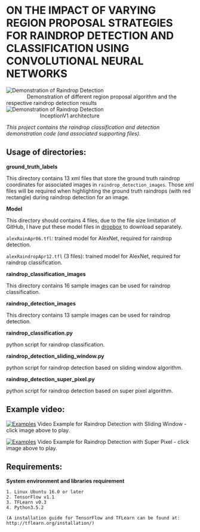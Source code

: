 # ON THE IMPACT OF VARYING REGION PROPOSAL STRATEGIES FOR RAINDROP DETECTION AND CLASSIFICATION USING CONVOLUTIONAL NEURAL NETWORKS

![Demonstration of Raindrop Detection](https://github.com/GTC7788/raindropDetection/blob/master/utils/Example%20of%20Raindrop%20Detection.png)
&nbsp;&nbsp;&nbsp;&nbsp;&nbsp;&nbsp;&nbsp;&nbsp;&nbsp;&nbsp;&nbsp;&nbsp;&nbsp;&nbsp;&nbsp;&nbsp;
&nbsp;&nbsp;&nbsp;&nbsp;&nbsp;&nbsp;&nbsp;&nbsp;&nbsp;&nbsp;&nbsp;&nbsp;&nbsp;&nbsp;&nbsp;&nbsp;
&nbsp;&nbsp;&nbsp;&nbsp;&nbsp;&nbsp;&nbsp;&nbsp;&nbsp;&nbsp;&nbsp;&nbsp;&nbsp;&nbsp;&nbsp;&nbsp;
&nbsp;&nbsp;&nbsp;&nbsp;&nbsp;&nbsp;&nbsp;&nbsp;&nbsp;&nbsp;&nbsp;&nbsp;&nbsp;&nbsp;Demonstration of different region proposal algorithm and the respective raindrop detection results
![Demonstration of Raindrop Detection](https://github.com/GTC7788/raindropDetection/blob/master/utils/InceptionModelV1.png)
&nbsp;&nbsp;&nbsp;&nbsp;&nbsp;&nbsp;&nbsp;&nbsp;&nbsp;&nbsp;&nbsp;&nbsp;&nbsp;&nbsp;&nbsp;&nbsp;
&nbsp;&nbsp;&nbsp;&nbsp;&nbsp;&nbsp;&nbsp;&nbsp;&nbsp;&nbsp;&nbsp;&nbsp;&nbsp;&nbsp;&nbsp;&nbsp;
&nbsp;&nbsp;&nbsp;&nbsp;&nbsp;&nbsp;&nbsp;&nbsp;&nbsp;&nbsp;&nbsp;&nbsp;&nbsp;&nbsp;&nbsp;&nbsp;
&nbsp;&nbsp;&nbsp;&nbsp;&nbsp;&nbsp;&nbsp;&nbsp;&nbsp;&nbsp;&nbsp;&nbsp;&nbsp;&nbsp;&nbsp;&nbsp;
&nbsp;&nbsp;&nbsp;&nbsp;&nbsp;&nbsp;InceptionV1 architecture


*This project contains the raindrop classification and detection demonstration code (and associated supporting files).*

## Usage of directories:

**ground_truth_labels**

This directory contains 13 xml files that store the ground truth raindrop coordinates for associated images in `raindrop_detection_images`.
Those xml files will be required when highlighting the ground truth raindrops (with red rectangle) during raindrop detection for an image.



**Model**

This directory should contains 4 files, due to the file size limitation of GitHub, I have put these model files in [dropbox](https://www.dropbox.com/s/wp6wmn7nmli5e0f/Model.zip?dl=0) 
to download separately.

`alexRainApr06.tfl`: trained model for AlexNet, required for raindrop detection.

`alexRaindropApr12.tfl` (3 files): trained model for AlexNet, required for raindrop classification.



**raindrop_classification_images**

This directory contains 16 sample images can be used for raindrop classification.



**raindrop_detection_images**

This directory contains 13 sample images can be used for raindrop detection.



**raindrop_classification.py**

python script for raindrop classification.



**raindrop_detection_sliding_window.py**

python script for raindrop detection based on sliding window algorithm.



**raindrop_detection_super_pixel.py**

python script for raindrop detection based on super pixel algorithm.

## Example video:
[![Examples](https://github.com/tobybreckon/fire-detection-cnn/blob/master/utils/VideoCoverSlidingWindow.png)](https://youtu.be/ImF6VNtrC5Y)
Video Example for Raindrop Detection with Sliding Window - click image above to play.

[![Examples](https://github.com/tobybreckon/fire-detection-cnn/blob/master/utils/VideoCoverSuperPixel.png)](https://youtu.be/iuioJEi6GNE)
Video Example for Raindrop Detection with Super Pixel - click image above to play.

## Requirements:

**System environment and libraries requirement**
```$xslt
1. Linux Ubuntu 16.0 or later
2. TensorFlow v1.1
3. TFLearn v0.3
4. Python3.5.2

(A installation guide for TensorFlow and TFLearn can be found at:  http://tflearn.org/installation/)
```

